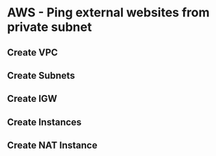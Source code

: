 # AWS - Ping external websites from private subnet

## Create VPC

## Create Subnets

## Create IGW

## Create Instances

## Create NAT Instance
